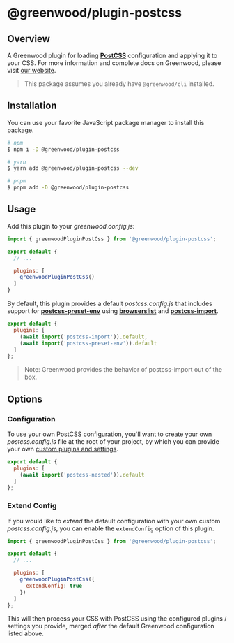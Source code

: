 # @greenwood/plugin-postcss

## Overview

A Greenwood plugin for loading [**PostCSS**](https://postcss.org/) configuration and applying it to your CSS.  For more information and complete docs on Greenwood, please visit [our website](https://www.greenwoodjs.dev).

> This package assumes you already have `@greenwood/cli` installed.

## Installation

You can use your favorite JavaScript package manager to install this package.

```bash
# npm
$ npm i -D @greenwood/plugin-postcss

# yarn
$ yarn add @greenwood/plugin-postcss --dev

# pnpm
$ pnpm add -D @greenwood/plugin-postcss
```

## Usage

Add this plugin to your _greenwood.config.js_:

```javascript
import { greenwoodPluginPostCss } from '@greenwood/plugin-postcss';

export default {
  // ...

  plugins: [
    greenwoodPluginPostCss()
  ]
}
```

By default, this plugin provides a default _postcss.config.js_ that includes support for [**postcss-preset-env**](https://github.com/csstools/postcss-preset-env) using [**browserslist**](https://github.com/browserslist/browserslist) and [**postcss-import**](https://www.npmjs.com/package/postcss-import).

```javascript
export default {
  plugins: [
    (await import('postcss-import')).default,
    (await import('postcss-preset-env')).default
  ]
};
```

> Note: Greenwood provides the behavior of postcss-import out of the box.

## Options

### Configuration

To use your own PostCSS configuration, you'll want to create your own _postcss.config.js_ file at the root of your project, by which you can provide your own [custom plugins and settings](https://github.com/postcss/postcss-cli?tab=readme-ov-file#config).

```js
export default {
  plugins: [
    (await import('postcss-nested')).default
  ]
};
```

### Extend Config

If you would like to _extend_ the default configuration with your own custom _postcss.config.js_, you can enable the `extendConfig` option of this plugin.

```js
import { greenwoodPluginPostCss } from '@greenwood/plugin-postcss';

export default {
  // ...

  plugins: [
    greenwoodPluginPostCss({
      extendConfig: true
    })
  ]
};
```

This will then process your CSS with PostCSS using the configured plugins / settings you provide, merged _after_ the default Greenwood configuration listed above.
